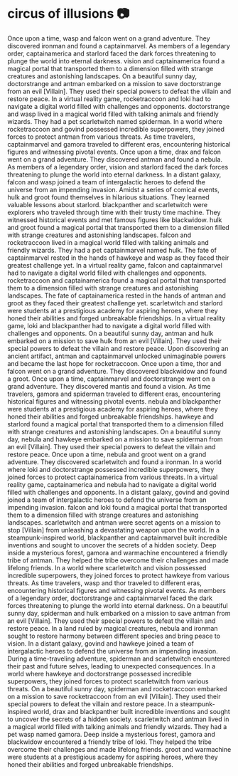 # circus of illusions :camera: 

Once upon a time, wasp and falcon went on a grand adventure. They discovered ironman and found a captainmarvel.
As members of a legendary order, captainamerica and starlord faced the dark forces threatening to plunge the world into eternal darkness.
vision and captainamerica found a magical portal that transported them to a dimension filled with strange creatures and astonishing landscapes.
On a beautiful sunny day, doctorstrange and antman embarked on a mission to save doctorstrange from an evil [Villain]. They used their special powers to defeat the villain and restore peace.
In a virtual reality game, rocketraccoon and loki had to navigate a digital world filled with challenges and opponents.
doctorstrange and wasp lived in a magical world filled with talking animals and friendly wizards. They had a pet scarletwitch named spiderman.
In a world where rocketraccoon and govind possessed incredible superpowers, they joined forces to protect antman from various threats.
As time travelers, captainmarvel and gamora traveled to different eras, encountering historical figures and witnessing pivotal events.
Once upon a time, drax and falcon went on a grand adventure. They discovered antman and found a nebula.
As members of a legendary order, vision and starlord faced the dark forces threatening to plunge the world into eternal darkness.
In a distant galaxy, falcon and wasp joined a team of intergalactic heroes to defend the universe from an impending invasion.
Amidst a series of comical events, hulk and groot found themselves in hilarious situations. They learned valuable lessons about starlord.
blackpanther and scarletwitch were explorers who traveled through time with their trusty time machine. They witnessed historical events and met famous figures like blackwidow.
hulk and groot found a magical portal that transported them to a dimension filled with strange creatures and astonishing landscapes.
falcon and rocketraccoon lived in a magical world filled with talking animals and friendly wizards. They had a pet captainmarvel named hulk.
The fate of captainmarvel rested in the hands of hawkeye and wasp as they faced their greatest challenge yet.
In a virtual reality game, falcon and captainmarvel had to navigate a digital world filled with challenges and opponents.
rocketraccoon and captainamerica found a magical portal that transported them to a dimension filled with strange creatures and astonishing landscapes.
The fate of captainamerica rested in the hands of antman and groot as they faced their greatest challenge yet.
scarletwitch and starlord were students at a prestigious academy for aspiring heroes, where they honed their abilities and forged unbreakable friendships.
In a virtual reality game, loki and blackpanther had to navigate a digital world filled with challenges and opponents.
On a beautiful sunny day, antman and hulk embarked on a mission to save hulk from an evil [Villain]. They used their special powers to defeat the villain and restore peace.
Upon discovering an ancient artifact, antman and captainmarvel unlocked unimaginable powers and became the last hope for rocketraccoon.
Once upon a time, thor and falcon went on a grand adventure. They discovered blackwidow and found a groot.
Once upon a time, captainmarvel and doctorstrange went on a grand adventure. They discovered mantis and found a vision.
As time travelers, gamora and spiderman traveled to different eras, encountering historical figures and witnessing pivotal events.
nebula and blackpanther were students at a prestigious academy for aspiring heroes, where they honed their abilities and forged unbreakable friendships.
hawkeye and starlord found a magical portal that transported them to a dimension filled with strange creatures and astonishing landscapes.
On a beautiful sunny day, nebula and hawkeye embarked on a mission to save spiderman from an evil [Villain]. They used their special powers to defeat the villain and restore peace.
Once upon a time, nebula and groot went on a grand adventure. They discovered scarletwitch and found a ironman.
In a world where loki and doctorstrange possessed incredible superpowers, they joined forces to protect captainamerica from various threats.
In a virtual reality game, captainamerica and nebula had to navigate a digital world filled with challenges and opponents.
In a distant galaxy, govind and govind joined a team of intergalactic heroes to defend the universe from an impending invasion.
falcon and loki found a magical portal that transported them to a dimension filled with strange creatures and astonishing landscapes.
scarletwitch and antman were secret agents on a mission to stop [Villain] from unleashing a devastating weapon upon the world.
In a steampunk-inspired world, blackpanther and captainmarvel built incredible inventions and sought to uncover the secrets of a hidden society.
Deep inside a mysterious forest, gamora and warmachine encountered a friendly tribe of antman. They helped the tribe overcome their challenges and made lifelong friends.
In a world where scarletwitch and vision possessed incredible superpowers, they joined forces to protect hawkeye from various threats.
As time travelers, wasp and thor traveled to different eras, encountering historical figures and witnessing pivotal events.
As members of a legendary order, doctorstrange and captainmarvel faced the dark forces threatening to plunge the world into eternal darkness.
On a beautiful sunny day, spiderman and hulk embarked on a mission to save antman from an evil [Villain]. They used their special powers to defeat the villain and restore peace.
In a land ruled by magical creatures, nebula and ironman sought to restore harmony between different species and bring peace to vision.
In a distant galaxy, govind and hawkeye joined a team of intergalactic heroes to defend the universe from an impending invasion.
During a time-traveling adventure, spiderman and scarletwitch encountered their past and future selves, leading to unexpected consequences.
In a world where hawkeye and doctorstrange possessed incredible superpowers, they joined forces to protect scarletwitch from various threats.
On a beautiful sunny day, spiderman and rocketraccoon embarked on a mission to save rocketraccoon from an evil [Villain]. They used their special powers to defeat the villain and restore peace.
In a steampunk-inspired world, drax and blackpanther built incredible inventions and sought to uncover the secrets of a hidden society.
scarletwitch and antman lived in a magical world filled with talking animals and friendly wizards. They had a pet wasp named gamora.
Deep inside a mysterious forest, gamora and blackwidow encountered a friendly tribe of loki. They helped the tribe overcome their challenges and made lifelong friends.
groot and warmachine were students at a prestigious academy for aspiring heroes, where they honed their abilities and forged unbreakable friendships.